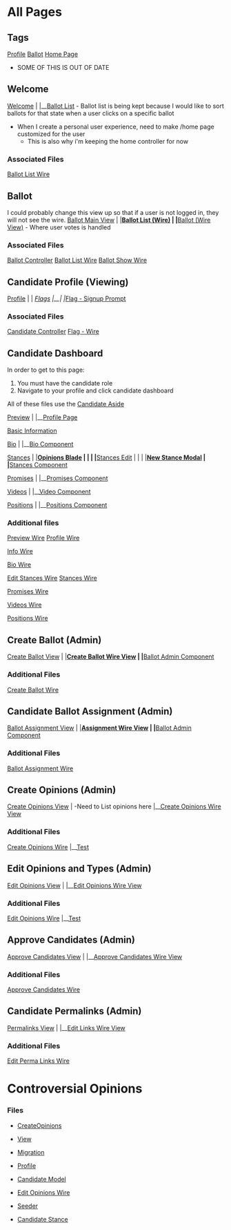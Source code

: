 # All Pages

## Tags
[Profile](../resources/views/livewire/candidate/profile.blade.php)
[Ballot](../resources/views/ballot/show.blade.php)
[Home Page](../resources/views/livewire/ballot/ballot-list.blade.php)

- SOME OF THIS IS OUT OF DATE
## Welcome
[Welcome](../resources/views/welcome.blade.php)
|
|__[Ballot List](../app/Http/Livewire/BallotList.php)
    - Ballot list is being kept because I would like to sort ballots for that state when a user clicks on a specific ballot

- When I create a personal user experience, need to make /home page customized for the user
    - This is also why i'm keeping the home controller for now

### Associated Files
[Ballot List Wire](../app/Http/Livewire/Ballot/BallotList.php)

## Ballot
I could probably change this view up so that if a user is not logged in, they will not see the wire.
[Ballot Main View](../resources/views/ballot/show.blade.php)
|
|__[Ballot List (Wire)](../app/Http/Livewire/BallotList.php)
|
|__[Ballot (Wire View)](../resources/views/livewire/ballot/show.blade.php)
    - Where user votes is handled

### Associated Files
[Ballot Controller](../app/Http/Controllers/BallotController.php)
[Ballot List Wire](../app/Http/Livewire/Ballot/BallotList.php)
[Ballot Show Wire](../app/Http/Livewire/Ballot/Show.php)

## Candidate Profile (Viewing)
[Profile](../resources/views/livewire/candidate/profile.blade.php)
|
|   _[Flags](../resources/views/livewire/flag.blade.php)
|__|
   |_[Flag - Signup Prompt](../resources/views/icons/flag.blade.php)

### Associated Files
[Candidate Controller](../app/Http/Controllers/CandidateController.php)
[Flag - Wire](../app/Http/Livewire/Flag.php)


## Candidate Dashboard
In order to get to this page:
1. You must have the candidate role
2. Navigate to your profile and click candidate dashboard

All of these files use the [Candidate Aside](../resources/views/candidate/aside.blade.php)

[Preview](../resources/views/livewire/candidate/preview.blade.php)
|
|__[Profile Page](../resources/views/livewire/candidate/profile.blade.php)

[Basic Information](../resources/views/livewire/candidate/edit/edit-info.blade.php)

[Bio](../app/Http/Livewire/Candidate/Edit/EditBio.php)
|
|__[Bio Component](../resources/views/candidate/component/bio.blade.php)

[Stances](../resources/views/livewire/candidate/edit/edit-stances.blade.php)
|
|__[Opinions Blade](../resources/views/candidate/edit/opinions.blade.php)
|    |
|    |__[Stances Edit](../resources/views/livewire/candidate/edit/stances.blade.php)
|        |
|        |__[New Stance Modal](../resources/views/modals/new-stance.blade.php)
|
|__[Stances Component](../resources/views/candidate/component/stances.blade.php)

[Promises](../resources/views/livewire/candidate/edit/edit-promises.blade.php)
|
|__[Promises Component](../resources/views/candidate/component/promises.blade.php)

[Videos](../resources/views/livewire/candidate/edit/edit-videos.blade.php)
|
|__[Video Component](../resources/views/candidate/component/videos.blade.php)

[Positions](../resources/views/livewire/candidate/edit/edit-positions.blade.php)
|
|__[Positions Component](../resources/views/candidate/component/positions.blade.php)

### Additional files
[Preview Wire](../app/Http/Livewire/Candidate/Preview.php)
[Profile Wire](../app/Http/Livewire/Candidate/Edit/Profile.php)

[Info Wire](../app/Http/Livewire/Candidate/Edit/EditInfo.php)

[Bio Wire](../app/Http/Livewire/Candidate/Edit/EditBio.php)

[Edit Stances Wire](../app/Http/Livewire/Candidate/Edit/EditStances.php)
[Stances Wire](../app/Http/Livewire/Candidate/Edit/Stances.php)

[Promises Wire](../app/Http/Livewire/Candidate/Edit/EditPromises.php)

[Videos Wire](../app/Http/Livewire/Candidate/Edit/EditVideos.php)

[Positions Wire](../app/Http/Livewire/Candidate/Edit/EditPositions.php)

## Create Ballot (Admin)
[Create Ballot View](../resources/views/admin/create-ballot.blade.php)
|
|__[Create Ballot Wire View](../resources/views/livewire/Admin/create-ballot.blade.php)
    |
    |__[Ballot Admin Component](../resources/views/admin/components/ballot-list.blade.php)

### Additional Files
[Create Ballot Wire](../app/Http/Livewire/Admin/CreateBallot.php)

## Candidate Ballot Assignment (Admin)
[Ballot Assignment View](../resources/views/admin/assign-candidates.blade.php)
|
|__[Assignment Wire View](../resources/views/livewire/Admin/assign-candidates.blade.php)
    |
    |__[Ballot Admin Component](../resources/views/admin/components/ballot-list.blade.php)

### Additional Files
[Ballot Assignment Wire](../app/Http/Livewire/Admin/AssignCandidates.php)

## Create Opinions (Admin)
[Create Opinions View](../resources/views/admin/create-opinions.blade.php)
|   -Need to List opinions here
|__[Create Opinions Wire View](../resources/views/livewire/Admin/create-opinions.blade.php)

### Additional Files
[Create Opinions Wire](../app/Http/Livewire/Admin/CreateOpinions.php)
|__[Test](../tests/Feature/Livewire/Admin/CreateOpinionsTest.php)

## Edit Opinions and Types (Admin)
[Edit Opinions View](../resources/views/admin/edit-opinions.blade.php)
|
|__[Edit Opinions Wire View](../resources/views/livewire/Admin/edit-opinions.blade.php)

### Additional Files
[Edit Opinions Wire](../app/Http/Livewire/Admin/EditBallotOpinions.php)
|__[Test](../tests/Feature/Livewire/Admin/EditBallotOpinionsTest.php)

## Approve Candidates (Admin)
[Approve Candidates View](../resources/views/admin/approve-candidates.blade.php)
|
|__[Approve Candidates Wire View](../resources/views/livewire/Admin/approve-candidates.blade.php)

### Additional Files
[Approve Candidates Wire](../app/Http/Livewire/Admin/ApproveCandidates.php)

## Candidate Permalinks (Admin)
[Permalinks View](../resources/views/admin/permalinks.blade.php)
|
|__[Edit Links Wire View](../resources/views/livewire/Admin/edit-permalinks.blade.php)

### Additional Files
[Edit Perma Links Wire](../app/Http/Livewire/Admin/EditPermalinks.php)


# Controversial Opinions 
### Files
- [CreateOpinions](../app/Http/Livewire/Admin/CreateOpinions.php)
- [View](../resources/views/livewire/Admin/create-opinions.blade.php)
- [Migration](../database/migrations/2022_05_25_034203_create_controversial_opinions_table.php)

- [Profile](../app/Http/Livewire/Candidate/Edit/Profile.php)
- [Candidate Model](../app/Models/Candidate.php)
- [Edit Opinions Wire](../app/Http/Livewire/Admin/EditBallotOpinions.php)
- [Seeder](../database/seeders/ControversialOpinionsSeeder.php)

- [Candidate Stance](../app/Models/CandidateStance.php)
